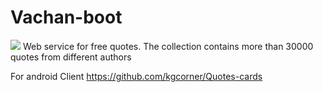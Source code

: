 # Vachan-boot
<img src="http://18.213.185.227/vachan.png">
Web service for free quotes. The collection contains more than 30000 quotes from different authors

For android Client
https://github.com/kgcorner/Quotes-cards

